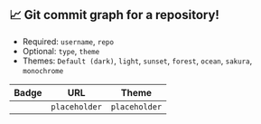## 📈 Git commit graph for a repository!



- Required: `username`, `repo`
- Optional: `type`, `theme`
- Themes: `Default (dark)`, `light`, `sunset`, `forest`, `ocean`, `sakura`, `monochrome`

| Badge                                                                                                                  | URL                                                                         | Theme                                                                                          |
| ---------------------------------------------------------------------------------------------------------------------- | --------------------------------------------------------------------------- | ---------------------------------------------------------------------------------------------- |
| <img width='' src="" /> | `placeholder` | `placeholder` |


